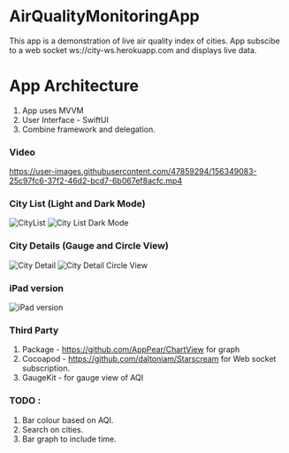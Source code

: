 # AirQualityMonitoringApp
This app is a demonstration of live air quality index of cities. App subscibe to a web socket ws://city-ws.herokuapp.com and displays live data.

# App Architecture
1. App uses MVVM
2. User Interface - SwiftUI
3. Combine framework and delegation.

### Video
https://user-images.githubusercontent.com/47859294/156349083-25c97fc6-37f2-46d2-bcd7-6b067ef8acfc.mp4

### City List (Light and Dark Mode)
![CityList](https://user-images.githubusercontent.com/47859294/156344328-e01053b2-89c2-4d98-9c8f-5cc04bb90d7f.png) ![City List Dark Mode](https://user-images.githubusercontent.com/47859294/156344347-54fa4899-283b-4a14-bdee-a6d033f5b257.png) 

### City Details (Gauge and Circle View)
![City Detail](https://user-images.githubusercontent.com/47859294/156344369-27f28aa6-e26a-4721-bed9-6b4aff622c16.png) ![City Detail Circle View](https://user-images.githubusercontent.com/47859294/156344384-3e376d01-3835-474a-89a8-3cf1078ba7e0.png)

### iPad version
![iPad version](https://user-images.githubusercontent.com/47859294/156344393-052b7d67-ea1a-4e1a-8df2-93c60a389fa7.png)

### Third Party 
1. Package  - https://github.com/AppPear/ChartView for graph
2. Cocoapod - https://github.com/daltoniam/Starscream for Web socket subscription.
3. GaugeKit - for gauge view of AQI

### TODO :
1. Bar colour based on AQI.
2. Search on cities.
3. Bar graph to include time.

